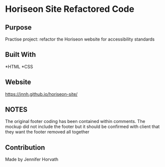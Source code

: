 # Horiseon Site Refactored Code

## Purpose
Practise project: refactor the Horiseon website for accessibility standards

## Built With
*HTML 
*CSS

## Website
https://jnnh.github.io/horiseon-site/

## NOTES
 The original footer coding has been contained within comments. The mockup did not include the footer but it should be confirmed with client that they want the footer removed all together

 ## Contribution
 Made by Jennifer Horvath